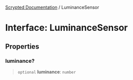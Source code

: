 [Scrypted Documentation](../globals.md) / LuminanceSensor

# Interface: LuminanceSensor

## Properties

### luminance?

> `optional` **luminance**: `number`
